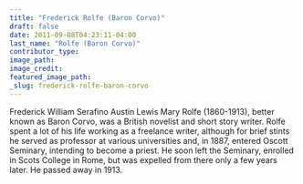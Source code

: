 ```yaml
---
title: "Frederick Rolfe (Baron Corvo)"
draft: false
date: 2011-09-08T04:23:11-04:00
last_name: "Rolfe (Baron Corvo)"
contributor_type:
image_path:
image_credit:
featured_image_path:
_slug: frederick-rolfe-baron-corvo
---
```


Frederick William Serafino Austin Lewis Mary Rolfe (1860-1913), better known as Baron Corvo, was a British novelist and short story writer. Rolfe spent a lot of his life working as a freelance writer, although for brief stints he served as professor at various universities and, in 1887, entered Oscott Seminary, intending to become a priest. He soon left the Seminary, enrolled in Scots College in Rome, but was expelled from there only a few years later. He passed away in 1913.

